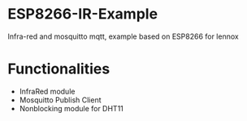 # ESP8266-IR-Example
Infra-red and mosquitto mqtt, example based on ESP8266 for lennox

# Functionalities
- InfraRed module
- Mosquitto Publish Client
- Nonblocking module for DHT11
